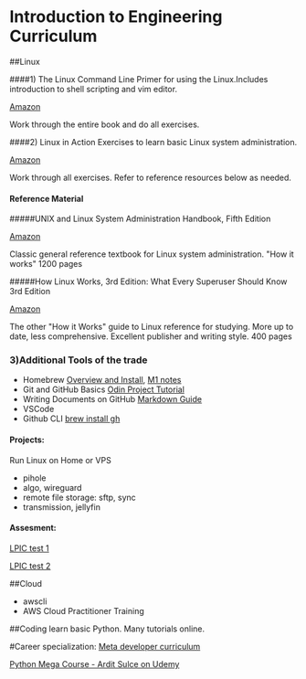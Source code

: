 # Introduction to Engineering Curriculum

##Linux

####1) The Linux Command Line
Primer for using the Linux.Includes introduction to shell scripting and vim editor. 

[Amazon](https://www.amazon.com/Linux-Command-Line-2nd-Introduction/dp/1593279523)

Work through the entire book and do all exercises.


####2) Linux in Action
Exercises to learn basic Linux system administration. 

[Amazon](https://www.amazon.com/Linux-Action-David-Clinton/dp/1617294934/)

Work through all exercises.  Refer to reference resources below as needed.


#### Reference Material
#####UNIX and Linux System Administration Handbook, Fifth Edition

[Amazon](https://www.amazon.com/UNIX-Linux-System-Administration-Handbook/dp/0134277554/)

Classic general reference textbook for Linux system administration.  "How it works" 1200 pages


#####How Linux Works, 3rd Edition: What Every Superuser Should Know 3rd Edition

[Amazon](https://www.amazon.com/How-Linux-Works-Brian-Ward/dp/1718500408/)

The other "How it Works" guide to Linux reference for studying. More up to date, less comprehensive. Excellent publisher and writing style. 400 pages



### 3)Additional Tools of the trade

- Homebrew [Overview and Install](https://opensource.com/article/20/6/homebrew-mac), [M1 notes](https://earthly.dev/blog/homebrew-on-m1/)
- Git and GitHub Basics 
[Odin Project Tutorial](https://www.theodinproject.com/lessons/foundations-git-basics)
- Writing Documents on GitHub [Markdown Guide](https://github.com/tldr-pages/tldr)
- VSCode
- Github CLI [brew install gh](https://cli.github.com/)

#### Projects:  
Run Linux on Home or VPS

- pihole
- algo, wireguard
- remote file storage: sftp, sync
- transmission, jellyfin

#### Assesment:
[LPIC test 1](https://www.lpi.org/our-certifications/exam-201-objectives)

[LPIC test 2](https://www.lpi.org/our-certifications/exam-202-objectives)

##Cloud
- awscli
- AWS Cloud Practitioner Training

##Coding
learn basic Python.  Many tutorials online.


#Career specialization:
[Meta developer curriculum](https://www.coursera.org/professional-certificates/meta-back-end-developer)

[Python Mega Course - Ardit Sulce on Udemy](https://www.udemy.com/course/the-python-mega-course/)
 
